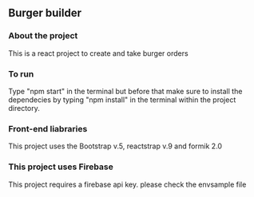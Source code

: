 ## Burger builder

### About the project
This is a react project to create and take burger orders

### To run
Type "npm start" in the terminal but before that make sure to install the dependecies by typing "npm install" in the terminal within the project directory.

### Front-end liabraries
This project uses the Bootstrap v.5, reactstrap v.9 and formik 2.0

### This project uses Firebase
This project requires a firebase api key. please check the envsample file